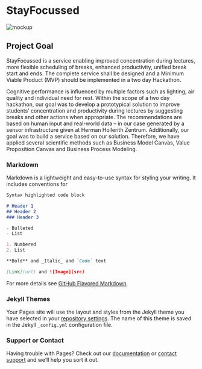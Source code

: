 # StayFocussed

![mockup](https://user-images.githubusercontent.com/8709386/27508028-3f221dda-58dd-11e7-8648-593f592cf18c.PNG)

## Project Goal

StayFocussed is a service enabling improved concentration during lectures, more flexible scheduling of breaks, enhanced productivity, unified break start and ends. The complete service shall be designed and a Minimum Viable Product (MVP) should be implemented in a two day Hackathon.

Cognitive performance is influenced by multiple factors such as lighting, air quality and individual need for rest. Within the scope of a two day hackathon, our goal was to develop a prototypical solution to improve students’ concentration and productivity during lectures by suggesting breaks and other actions when appropriate. The recommendations are based on human input and real-world data – in our case generated by a sensor infrastructure given at Herman Hollerith Zentrum.
Additionally, our goal was to build a service based on our solution. Therefore, we have applied several scientific methods such as Business Model Canvas, Value Proposition Canvas and Business Process Modeling.



### Markdown

Markdown is a lightweight and easy-to-use syntax for styling your writing. It includes conventions for

```markdown
Syntax highlighted code block

# Header 1
## Header 2
### Header 3

- Bulleted
- List

1. Numbered
2. List

**Bold** and _Italic_ and `Code` text

[Link](url) and ![Image](src)
```

For more details see [GitHub Flavored Markdown](https://guides.github.com/features/mastering-markdown/).

### Jekyll Themes

Your Pages site will use the layout and styles from the Jekyll theme you have selected in your [repository settings](https://github.com/jules185/IoT_Hackathon/settings). The name of this theme is saved in the Jekyll `_config.yml` configuration file.

### Support or Contact

Having trouble with Pages? Check out our [documentation](https://help.github.com/categories/github-pages-basics/) or [contact support](https://github.com/contact) and we’ll help you sort it out.
